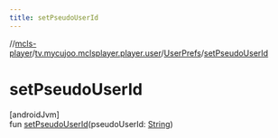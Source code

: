 ```yaml
---
title: setPseudoUserId
---
```

//[mcls-player](../../../index.html)/[tv.mycujoo.mclsplayer.player.user](../index.html)/[UserPrefs](index.html)/[setPseudoUserId](set-pseudo-user-id.html)



# setPseudoUserId



[androidJvm]\
fun [setPseudoUserId](set-pseudo-user-id.html)(pseudoUserId: [String](https://kotlinlang.org/api/latest/jvm/stdlib/kotlin/-string/index.html))




